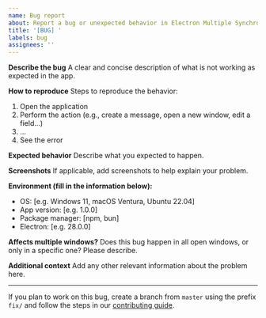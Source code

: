 ```yaml
---
name: Bug report
about: Report a bug or unexpected behavior in Electron Multiple Synchronized Windows
title: '[BUG] '
labels: bug
assignees: ''
---
```


**Describe the bug**
A clear and concise description of what is not working as expected in the app.

**How to reproduce**
Steps to reproduce the behavior:

1. Open the application
2. Perform the action (e.g., create a message, open a new window, edit a field...)
3. ...
4. See the error

**Expected behavior**
Describe what you expected to happen.

**Screenshots**
If applicable, add screenshots to help explain your problem.

**Environment (fill in the information below):**

- OS: [e.g. Windows 11, macOS Ventura, Ubuntu 22.04]
- App version: [e.g. 1.0.0]
- Package manager: [npm, bun]
- Electron: [e.g. 28.0.0]

**Affects multiple windows?**
Does this bug happen in all open windows, or only in a specific one? Please describe.

**Additional context**
Add any other relevant information about the problem here.

---

If you plan to work on this bug, create a branch from `master` using the prefix
`fix/` and follow the steps in our [contributing guide](../CONTRIBUTING.md).
